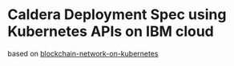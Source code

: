 # Caldera Deployment Spec using Kubernetes APIs on IBM cloud
based on [blockchain-network-on-kubernetes](https://github.com/IBM/blockchain-network-on-kubernetes)

